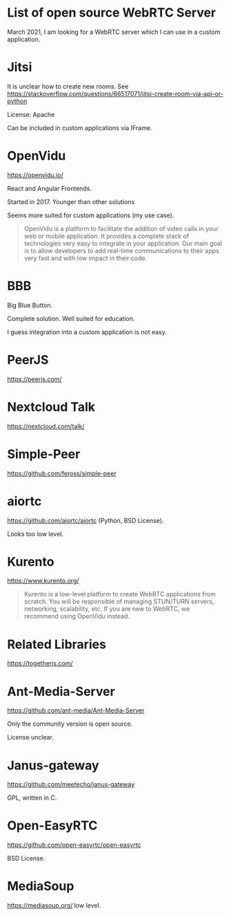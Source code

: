 # List of open source WebRTC Server

March 2021, I am looking for a WebRTC server which I can use in a custom application.

# Jitsi

It is unclear how to create new rooms. See https://stackoverflow.com/questions/66517071/jitsi-create-room-via-api-or-python

License: Apache

Can be included in custom applications via IFrame.

# OpenVidu

https://openvidu.io/

React and Angular Frontends.

Started in 2017. Younger than other solutions

Seems more suited for custom applications (my use case).

> OpenVidu is a platform to facilitate the addition of video calls in your web or mobile application. It provides a complete stack of technologies very easy to integrate in your application. Our main goal is to allow developers to add real-time communications to their apps very fast and with low impact in their code.



# BBB

Big Blue Button.

Complete solution. Well suited for education.

I guess integration into a custom application is not easy.

# PeerJS

https://peerjs.com/

# Nextcloud Talk

https://nextcloud.com/talk/

# Simple-Peer

https://github.com/feross/simple-peer



# aiortc

https://github.com/aiortc/aiortc (Python, BSD License).

Looks too low level.

# Kurento

https://www.kurento.org/

> Kurento is a low-level platform to create WebRTC applications from scratch. You will be responsible of managing STUN/TURN servers, networking, scalability, etc. If you are new to WebRTC, we recommend using OpenVidu instead.

# Related Libraries

https://togetherjs.com/

# Ant-Media-Server

https://github.com/ant-media/Ant-Media-Server

Only the community version is open source.

License unclear.

# Janus-gateway

https://github.com/meetecho/janus-gateway

GPL, written in C.

# Open-EasyRTC

https://github.com/open-easyrtc/open-easyrtc

BSD License.

# MediaSoup

https://mediasoup.org/ low level.
